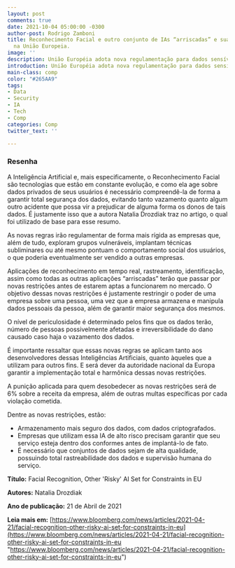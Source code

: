 ```yaml
---
layout: post
comments: true
date: 2021-10-04 05:00:00 -0300
author-post: Rodrigo Zamboni
title: Reconhecimento Facial e outro conjunto de IAs “arriscadas” e suas restrições
  na União Europeia.
image: ''
description: União Européia adota nova regulamentação para dados sensíveis
introduction: União Européia adota nova regulamentação para dados sensíveis
main-class: comp
color: "#265AA9"
tags:
- Data
- Security
- IA
- Tech
- Comp
categories: Comp
twitter_text: ''

---
```

### Resenha

A Inteligência Artificial e, mais especificamente, o Reconhecimento Facial são tecnologias que estão em constante evolução, e como ela age sobre dados privados de seus usuários é necessário compreendê-la de forma a garantir total segurança dos dados, evitando tanto vazamento quanto algum outro acidente que possa vir a prejudicar de alguma forma os donos de tais dados. É justamente isso que a autora Natalia Drozdiak traz no artigo, o qual foi utilizado de base para esse resumo.

As novas regras irão regulamentar de forma mais rígida as empresas que, além de tudo, exploram grupos vulneráveis, implantam técnicas subliminares ou até mesmo pontuam o comportamento social dos usuários, o que poderia eventualmente ser vendido a outras empresas.

Aplicações de reconhecimento em tempo real, rastreamento, identificação, assim como todas as outras aplicações “arriscadas” terão que passar por novas restrições antes de estarem aptas a funcionarem no mercado. O objetivo dessas novas restrições é justamente restringir o poder de uma empresa sobre uma pessoa, uma vez que a empresa armazena e manipula dados pessoais da pessoa, além de garantir maior segurança dos mesmos.

O nível de periculosidade é determinado pelos fins que os dados terão, número de pessoas possivelmente afetadas e irreversibilidade do dano causado caso haja o vazamento dos dados.

É importante ressaltar que essas novas regras se aplicam tanto aos desenvolvedores dessas Inteligências Artificiais, quanto àqueles que a utilizam para outros fins. E será dever da autoridade nacional da Europa garantir a implementação total e harmônica dessas novas restrições.

A punição aplicada para quem desobedecer as novas restrições será de 6% sobre a receita da empresa, além de outras multas específicas por cada violação cometida.

Dentre as novas restrições, estão:

* Armazenamento mais seguro dos dados, com dados criptografados.
* Empresas que utilizam essa IA de alto risco precisam garantir que seu serviço esteja dentro dos conformes antes de implantá-lo de fato.
* É necessário que conjuntos de dados sejam de alta qualidade, possuindo total rastreabilidade dos dados e supervisão humana do serviço.

**Título:** Facial Recognition, Other 'Risky' AI Set for Constraints in EU

**Autores:** Natalia Drozdiak

**Ano de publicação:** 21 de Abril de 2021

**Leia mais em:** [https://www.bloomberg.com/news/articles/2021-04-21/facial-recognition-other-risky-ai-set-for-constraints-in-eu](https://www.bloomberg.com/news/articles/2021-04-21/facial-recognition-other-risky-ai-set-for-constraints-in-eu "https://www.bloomberg.com/news/articles/2021-04-21/facial-recognition-other-risky-ai-set-for-constraints-in-eu")